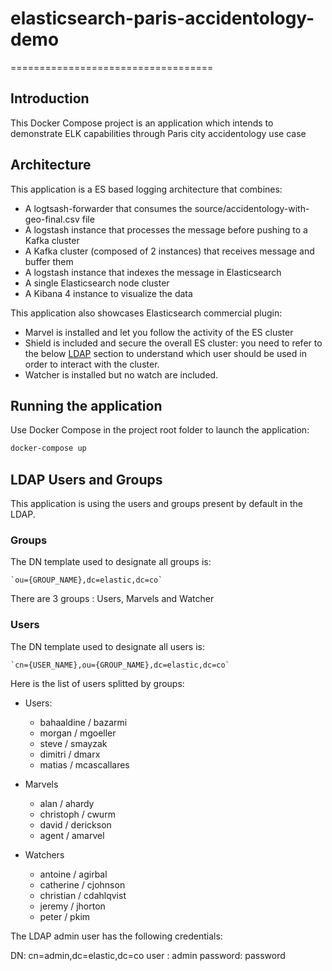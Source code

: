 # elasticsearch-paris-accidentology-demo
===================================

## Introduction ##

This Docker Compose project is an application which intends to demonstrate
ELK capabilities through Paris city accidentology use case

## Architecture

This application is a ES based logging architecture that combines: 
- A logtsash-forwarder that consumes the source/accidentology-with-geo-final.csv file
- A logstash instance that processes the message before pushing to a Kafka cluster
- A Kafka cluster (composed of 2 instances) that receives message and buffer them
- A logstash instance that indexes the message in Elasticsearch
- A single Elasticsearch node cluster
- A Kibana 4 instance to visualize the data

This application also showcases Elasticsearch commercial plugin:
- Marvel is installed and let you follow the activity of the ES cluster
- Shield is included and secure the overall ES cluster: you need 
to refer to the below [LDAP](https://github.com/bahaaldine/elasticsearch-paris-accidentology-demo/blob/master/README.md#ldap-users-and-groups) section to understand which user should be used in order
to interact with the cluster.
- Watcher is installed but no watch are included.

## Running the application ##

Use Docker Compose in the project root folder to launch the application: 

```bash
docker-compose up

```

## LDAP Users and Groups ##

This application is using the users and groups present by default in the LDAP.

### Groups ###

The DN template used to designate all groups is:

    `ou={GROUP_NAME},dc=elastic,dc=co`

There are 3 groups : Users, Marvels and Watcher

### Users ###

The DN template used to designate all users is:

    `cn={USER_NAME},ou={GROUP_NAME},dc=elastic,dc=co`

Here is the list of users splitted by groups:

- Users:
    - bahaaldine / bazarmi
    - morgan / mgoeller
    - steve / smayzak
    - dimitri / dmarx
    - matias / mcascallares

- Marvels
    - alan / ahardy
    - christoph / cwurm
    - david / derickson
    - agent / amarvel

- Watchers
    - antoine / agirbal
    - catherine / cjohnson
    - christian / cdahlqvist
    - jeremy / jhorton
    - peter / pkim

The LDAP admin user has the following credentials:

DN: cn=admin,dc=elastic,dc=co
user : admin
password:  password
